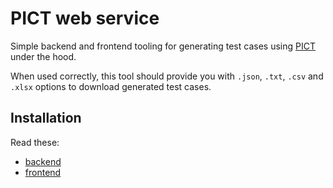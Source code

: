 # PICT web service

Simple backend and frontend tooling for generating
test cases using [PICT](https://github.com/microsoft/pict) under the hood.

When used correctly, this tool should provide you with
`.json`, `.txt`, `.csv` and `.xlsx` options to download generated test cases.

## Installation

Read these:

- [backend](/backend/README.md)
- [frontend](/frontend/README.md)
